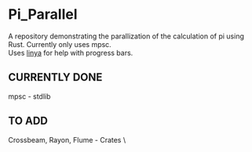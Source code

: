 # Pi_Parallel

A repository demonstrating the parallization of the calculation of pi using Rust. Currently only uses mpsc. \
Uses [linya](https://crates.io/crates/linya) for help with progress bars.

## CURRENTLY DONE

mpsc - stdlib

## TO ADD

Crossbeam, Rayon, Flume - Crates \
